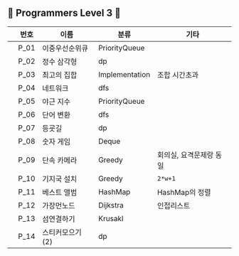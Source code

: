 ## 💜 Programmers Level 3 💜

|  | 번호   | 이름      | 분류             | 기타            |
| ---- |------|---------|----------------|---------------|
|      | P_01 | 이중우선순위큐 | PriorityQueue  |               |
|      | P_02 | 정수 삼각형  | dp             |               |
|      | P_03 | 최고의 집합  | Implementation | 조합 시간초과       |
|      | P_04 | 네트워크    | dfs            |               |
|      | P_05 | 야근 지수   | PriorityQueue  |               |
|      | P_06 | 단어 변환   | dfs            |               |
|      | P_07 | 등굣길     | dp             |               |
|      | P_08 | 숫자 게임   | Deque          |               |
|      | P_09 | 단속 카메라  | Greedy         | 회의실, 요격문제랑 동일 |
|      | P_10 | 기지국 설치  | Greedy         | `2*w+1`       |
|      | P_11 | 베스트 앨범  | HashMap        | HashMap의 정렬   |
|      | P_12 | 가장먼노드   | Dijkstra       | 인접리스트          |
|      | P_13 | 섬연결하기  | Krusakl        |           |
|      | P_14 | 스티커모으기(2)  | dp             |           |

